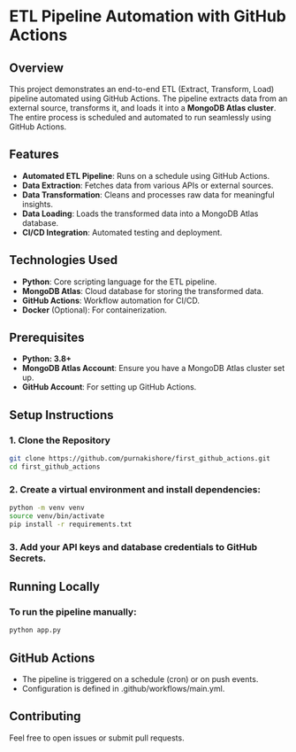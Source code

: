 # ETL Pipeline Automation with GitHub Actions

## Overview
This project demonstrates an end-to-end ETL (Extract, Transform, Load) pipeline automated using GitHub Actions. The pipeline extracts data from an external source, transforms it, and loads it into a **MongoDB Atlas cluster**. The entire process is scheduled and automated to run seamlessly using GitHub Actions.

## Features
- **Automated ETL Pipeline**: Runs on a schedule using GitHub Actions.
- **Data Extraction**: Fetches data from various APIs or external sources.
- **Data Transformation**: Cleans and processes raw data for meaningful insights.
- **Data Loading**: Loads the transformed data into a MongoDB Atlas database.
- **CI/CD Integration**: Automated testing and deployment.

## Technologies Used
- **Python**: Core scripting language for the ETL pipeline.
- **MongoDB Atlas**: Cloud database for storing the transformed data.
- **GitHub Actions**: Workflow automation for CI/CD.
- **Docker** (Optional): For containerization.

## Prerequisites
- **Python: 3.8+**
- **MongoDB Atlas Account**: Ensure you have a MongoDB Atlas cluster set up.
- **GitHub Account**: For setting up GitHub Actions.

## Setup Instructions

### 1. Clone the Repository
```bash
git clone https://github.com/purnakishore/first_github_actions.git
cd first_github_actions
```

### 2. Create a virtual environment and install dependencies:
```bash
python -m venv venv
source venv/bin/activate
pip install -r requirements.txt
```

### 3. Add your API keys and database credentials to GitHub Secrets.


## Running Locally
### To run the pipeline manually:

```bash
python app.py
```

## GitHub Actions
- The pipeline is triggered on a schedule (cron) or on push events.
- Configuration is defined in .github/workflows/main.yml.

## Contributing

Feel free to open issues or submit pull requests.